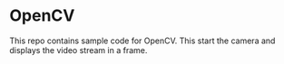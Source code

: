 OpenCV
======

This repo contains sample code for OpenCV.
This start the camera and displays the video stream in a frame.
